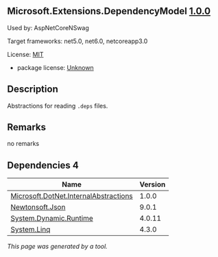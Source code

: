 Microsoft.Extensions.DependencyModel [1.0.0](https://www.nuget.org/packages/Microsoft.Extensions.DependencyModel/1.0.0)
--------------------

Used by: AspNetCoreNSwag

Target frameworks: net5.0, net6.0, netcoreapp3.0

License: [MIT](../../../../licenses/mit) 

- package license: [Unknown]() 

Description
-----------
Abstractions for reading `.deps` files.

Remarks
-----------
no remarks


Dependencies 4
-----------

|Name|Version|
|----------|:----|
|[Microsoft.DotNet.InternalAbstractions](../../../../packages/nuget.org/microsoft.dotnet.internalabstractions/1.0.0)|1.0.0|
|[Newtonsoft.Json](../../../../packages/nuget.org/newtonsoft.json/9.0.1)|9.0.1|
|[System.Dynamic.Runtime](../../../../packages/nuget.org/system.dynamic.runtime/4.0.11)|4.0.11|
|[System.Linq](../../../../packages/nuget.org/system.linq/4.3.0)|4.3.0|

*This page was generated by a tool.*